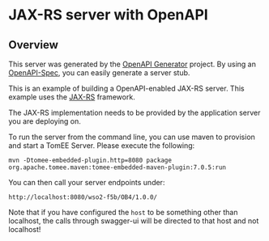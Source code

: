 # JAX-RS server with OpenAPI

## Overview
This server was generated by the [OpenAPI Generator](https://openapi-generator.tech) project. By using an
[OpenAPI-Spec](https://openapis.org), you can easily generate a server stub.

This is an example of building a OpenAPI-enabled JAX-RS server.
This example uses the [JAX-RS](https://jax-rs-spec.java.net/) framework.


The JAX-RS implementation needs to be provided by the application server you are deploying on.

To run the server from the command line, you can use maven to provision and start a TomEE Server.
Please execute the following:

```
mvn -Dtomee-embedded-plugin.http=8080 package org.apache.tomee.maven:tomee-embedded-maven-plugin:7.0.5:run
```

You can then call your server endpoints under:

```
http://localhost:8080/wso2-f5b/OB4/1.0.0/
```

Note that if you have configured the `host` to be something other than localhost, the calls through
swagger-ui will be directed to that host and not localhost!
